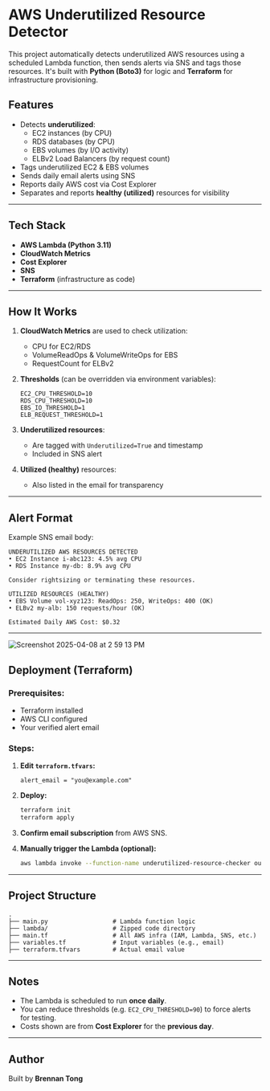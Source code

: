 # AWS Underutilized Resource Detector

This project automatically detects underutilized AWS resources using a scheduled Lambda function, then sends alerts via SNS and tags those resources. It's built with **Python (Boto3)** for logic and **Terraform** for infrastructure provisioning.

## Features

- Detects **underutilized**:
  - EC2 instances (by CPU)
  - RDS databases (by CPU)
  - EBS volumes (by I/O activity)
  - ELBv2 Load Balancers (by request count)
- Tags underutilized EC2 & EBS volumes
- Sends daily email alerts using SNS
- Reports daily AWS cost via Cost Explorer
- Separates and reports **healthy (utilized)** resources for visibility

---

## Tech Stack

- **AWS Lambda (Python 3.11)**
- **CloudWatch Metrics**
- **Cost Explorer**
- **SNS**
- **Terraform** (infrastructure as code)

---

## How It Works

1. **CloudWatch Metrics** are used to check utilization:
   - CPU for EC2/RDS
   - VolumeReadOps & VolumeWriteOps for EBS
   - RequestCount for ELBv2

2. **Thresholds** (can be overridden via environment variables):
   ```
   EC2_CPU_THRESHOLD=10
   RDS_CPU_THRESHOLD=10
   EBS_IO_THRESHOLD=1
   ELB_REQUEST_THRESHOLD=1
   ```

3. **Underutilized resources**:
   - Are tagged with `Underutilized=True` and timestamp
   - Included in SNS alert

4. **Utilized (healthy)** resources:
   - Also listed in the email for transparency

---

## Alert Format

Example SNS email body:
```
UNDERUTILIZED AWS RESOURCES DETECTED
• EC2 Instance i-abc123: 4.5% avg CPU
• RDS Instance my-db: 8.9% avg CPU

Consider rightsizing or terminating these resources.

UTILIZED RESOURCES (HEALTHY)
• EBS Volume vol-xyz123: ReadOps: 250, WriteOps: 400 (OK)
• ELBv2 my-alb: 150 requests/hour (OK)

Estimated Daily AWS Cost: $0.32
```

---

![Screenshot 2025-04-08 at 2 59 13 PM](https://github.com/user-attachments/assets/61ef51fe-a77b-4514-a838-2cd297cd8291)


## Deployment (Terraform)

### Prerequisites:
- Terraform installed
- AWS CLI configured
- Your verified alert email

### Steps:

1. **Edit `terraform.tfvars`:**
   ```hcl
   alert_email = "you@example.com"
   ```

2. **Deploy:**
   ```bash
   terraform init
   terraform apply
   ```

3. **Confirm email subscription** from AWS SNS.

4. **Manually trigger the Lambda (optional):**
   ```bash
   aws lambda invoke --function-name underutilized-resource-checker output.txt
   ```

---

## Project Structure

```
.
├── main.py                  # Lambda function logic
├── lambda/                  # Zipped code directory
├── main.tf                  # All AWS infra (IAM, Lambda, SNS, etc.)
├── variables.tf             # Input variables (e.g., email)
├── terraform.tfvars         # Actual email value
```

---

## Notes

- The Lambda is scheduled to run **once daily**.
- You can reduce thresholds (e.g. `EC2_CPU_THRESHOLD=90`) to force alerts for testing.
- Costs shown are from **Cost Explorer** for the **previous day**.

---

## Author

Built by **Brennan Tong**

